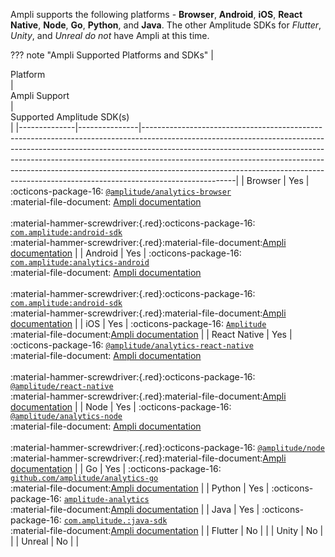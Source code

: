 Ampli supports the following platforms - **Browser**, **Android**, **iOS**, **React Native**, **Node**, **Go**, **Python**, and **Java**.
The other Amplitude SDKs for _Flutter_, _Unity_, and _Unreal_ _do not_ have Ampli at this time.

??? note "Ampli Supported Platforms and SDKs"
    | <div class="big-column">Platform</div> | <div class="big-column">Ampli Support</div> | <div class="big-column">Supported Amplitude SDK(s)</div>                                                                                                                                                                                                                                                                                                                                                                                                  |
    |--------------|---------------|-----------------------------------------------------------------------------------------------------------------------------------------------------------------------------------------------------------------------------------------------------------------------------------------------------------------------------------------------------------------------------------------------------------------------------|
    | Browser      | Yes           | :octicons-package-16: [`@amplitude/analytics-browser`](../typescript-browser/)<br/>:material-file-document: [Ampli documentation](../typescript-browser/ampli/)<br/><br/>:material-hammer-screwdriver:{.red}:octicons-package-16: [`com.amplitude:android-sdk`](../javascript/)<br/>:material-hammer-screwdriver:{.red}:material-file-document:[Ampli documentation](../javascript/ampli/)                  |
    | Android      | Yes           | :octicons-package-16: [`com.amplitude:analytics-android`](../android-kotlin/)<br/>:material-file-document: [Ampli documentation](../android-kotlin/ampli/)<br/><br/>:material-hammer-screwdriver:{.red}:octicons-package-16: [`com.amplitude:android-sdk`](../android/)<br/>:material-hammer-screwdriver:{.red}:material-file-document:[Ampli documentation](../android/ampli/)                             |
    | iOS          | Yes           | :octicons-package-16: [`Amplitude`](./ios/)<br/>:material-file-document:[Ampli documentation](../ios/ampli/)                                                                                                                                                                                                                                                                                                        |
    | React Native | Yes           | :octicons-package-16: [`@amplitude/analytics-react-native`](../typescript-react-native/)<br/>:material-file-document: [Ampli documentation](../typescript-react-native/ampli/)<br/><br/>:material-hammer-screwdriver:{.red}:octicons-package-16: [`@amplitude/react-native`](../react-native/)<br/>:material-hammer-screwdriver:{.red}:material-file-document:[Ampli documentation](../react-native/ampli/) |
    | Node         | Yes           | :octicons-package-16: [`@amplitude/analytics-node`](../typescript-node/)<br/>:material-file-document: [Ampli documentation](../typescript-node/ampli/)<br/><br/>:material-hammer-screwdriver:{.red}:octicons-package-16: [`@amplitude/node`](../node/)<br/>:material-hammer-screwdriver:{.red}:material-file-document:[Ampli documentation](../node/ampli/)                                                 |
    | Go           | Yes           | :octicons-package-16: [`github.com/amplitude/analytics-go`](../go/)<br/>:material-file-document:[Ampli documentation](../go/ampli/)                                                                                                                                                                                                                                                                                  |
    | Python       | Yes           | :octicons-package-16: [`amplitude-analytics`](../python/)<br/>:material-file-document:[Ampli documentation](../python/ampli/)                                                                                                                                                                                                                                                                                        |
    | Java         | Yes           | :octicons-package-16: [`com.amplitude.:java-sdk`](../java/)<br/>:material-file-document:[Ampli documentation](../java/ampli/)                                                                                                                                                                                                                                                                                        |
    | Flutter      | No            |                                                                                                                                                                                                                                                                                                                                                                                                                             |
    | Unity        | No            |                                                                                                                                                                                                                                                                                                                                                                                                                             |
    | Unreal       | No            |                                                                                                                                                                                                                                                                                                                                                                                                                             |

